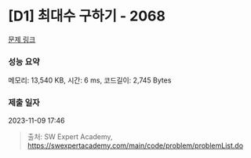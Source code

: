 # [D1] 최대수 구하기 - 2068 

[문제 링크](https://swexpertacademy.com/main/code/problem/problemDetail.do?contestProbId=AV5QQhbqA4QDFAUq) 

### 성능 요약

메모리: 13,540 KB, 시간: 6 ms, 코드길이: 2,745 Bytes

### 제출 일자

2023-11-09 17:46



> 출처: SW Expert Academy, https://swexpertacademy.com/main/code/problem/problemList.do